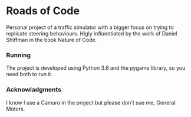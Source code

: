 # Roads of Code

Personal project of a traffic simulator with a bigger focus on trying to replicate steering behaviours. Higly influentiated by the work of Daniel Shiffman in the book Nature of Code.

### Running

The project is developed using Python 3.6 and the pygame library, so you need both to run it.

### Acknowladgments

I know I use a Camaro in the project but please don't sue me, General Motors.